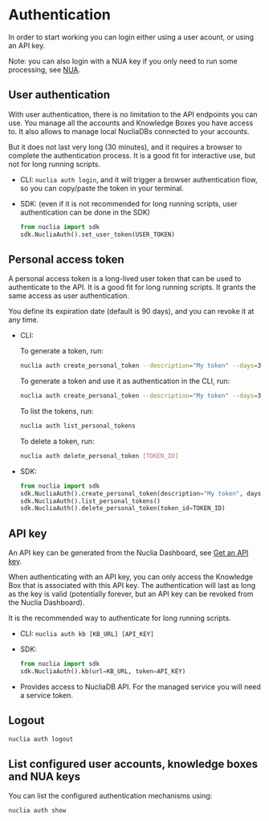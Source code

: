 # Authentication

In order to start working you can login either using a user acount, or using an API key.

Note: you can also login with a NUA key if you only need to run some processing, see [NUA](07-nua.md).

## User authentication

With user authentication, there is no limitation to the API endpoints you can use. You manage all the accounts and Knowledge Boxes you have access to. It also allows to manage local NucliaDBs connected to your accounts.

But it does not last very long (30 minutes), and it requires a browser to complete the authentication process.
It is a good fit for interactive use, but not for long running scripts.

- CLI: `nuclia auth login`, and it will trigger a browser authentication flow, so you can copy/paste the token in your terminal.

- SDK: (even if it is not recommended for long running scripts, user authentication can be done in the SDK)

  ```python
  from nuclia import sdk
  sdk.NucliaAuth().set_user_token(USER_TOKEN)
  ```

## Personal access token

A personal access token is a long-lived user token that can be used to authenticate to the API. It is a good fit for long running scripts. It grants the same access as user authentication.

You define its expiration date (default is 90 days), and you can revoke it at any time.

- CLI:

  To generate a token, run:

  ```sh
  nuclia auth create_personal_token --description="My token" --days=30
  ```

  To generate a token and use it as authentication in the CLI, run:

  ```sh
  nuclia auth create_personal_token --description="My token" --days=30 --login
  ```

  To list the tokens, run:

  ```sh
  nuclia auth list_personal_tokens
  ```

  To delete a token, run:

  ```sh
  nuclia auth delete_personal_token [TOKEN_ID]
  ```

- SDK:

  ```python
  from nuclia import sdk
  sdk.NucliaAuth().create_personal_token(description="My token", days=30)
  sdk.NucliaAuth().list_personal_tokens()
  sdk.NucliaAuth().delete_personal_token(token_id=TOKEN_ID)
  ```

## API key

An API key can be generated from the Nuclia Dashboard, see [Get an API key](https://docs.nuclia.dev/docs/guides/getting-started/quick-start/push#get-an-api-key).

When authenticating with an API key, you can only access the Knowledge Box that is associated with this API key.
The authentication will last as long as the key is valid (potentially forever, but an API key can be revoked from the Nuclia Dashboard).

It is the recommended way to authenticate for long running scripts.

- CLI: `nuclia auth kb [KB_URL] [API_KEY]`
- SDK:

  ```python
  from nuclia import sdk
  sdk.NucliaAuth().kb(url=KB_URL, token=API_KEY)
  ```

- Provides access to NucliaDB API. For the managed service you will need a service token.

## Logout

```sh
nuclia auth logout
```

## List configured user accounts, knowledge boxes and NUA keys

You can list the configured authentication mechanisms using:

```bash
nuclia auth show
```
